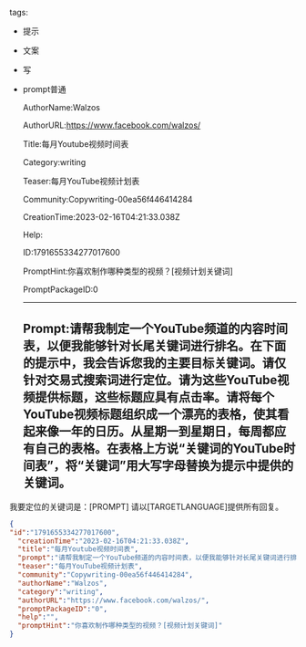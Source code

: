   tags: 
- 提示
- 文案
- 写
- prompt普通

  AuthorName:Walzos

  AuthorURL:https://www.facebook.com/walzos/

  Title:每月Youtube视频时间表

  Category:writing

  Teaser:每月YouTube视频计划表

  Community:Copywriting-00ea56f446414284

  CreationTime:2023-02-16T04:21:33.038Z

  Help:

  ID:1791655334277017600

  PromptHint:你喜欢制作哪种类型的视频？[视频计划关键词]

  PromptPackageID:0

  ---

  ## Prompt:请帮我制定一个YouTube频道的内容时间表，以便我能够针对长尾关键词进行排名。在下面的提示中，我会告诉您我的主要目标关键词。请仅针对交易式搜索词进行定位。请为这些YouTube视频提供标题，这些标题应具有点击率。请将每个YouTube视频标题组织成一个漂亮的表格，使其看起来像一年的日历。从星期一到星期日，每周都应有自己的表格。在表格上方说“关键词的YouTube时间表”，将“关键词”用大写字母替换为提示中提供的关键词。

我要定位的关键词是：[PROMPT]
请以[TARGETLANGUAGE]提供所有回复。

  ```json
  {
  "id":"1791655334277017600",
    "creationTime":"2023-02-16T04:21:33.038Z",
    "title":"每月Youtube视频时间表",
    "prompt":"请帮我制定一个YouTube频道的内容时间表，以便我能够针对长尾关键词进行排名。在下面的提示中，我会告诉您我的主要目标关键词。请仅针对交易式搜索词进行定位。请为这些YouTube视频提供标题，这些标题应具有点击率。请将每个YouTube视频标题组织成一个漂亮的表格，使其看起来像一年的日历。从星期一到星期日，每周都应有自己的表格。在表格上方说“关键词的YouTube时间表”，将“关键词”用大写字母替换为提示中提供的关键词。\n\n我要定位的关键词是：[PROMPT]\n请以[TARGETLANGUAGE]提供所有回复。",
    "teaser":"每月YouTube视频计划表",
    "community":"Copywriting-00ea56f446414284",
    "authorName":"Walzos",
    "category":"writing",
    "authorURL":"https://www.facebook.com/walzos/",
    "promptPackageID":"0",
    "help":"",
    "promptHint":"你喜欢制作哪种类型的视频？[视频计划关键词]"
  }
  ```
